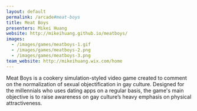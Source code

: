 ```yaml
---
layout: default
permalink: /arcade#meat-boys
title: Meat Boys
presenters: Mikei Huang
website: http://mikeihuang.github.io/meatboys/
images:
  - /images/games/meatboys-1.gif
  - /images/games/meatboys-2.png
  - /images/games/meatboys-3.png
team_website: http://mikeihuang.wix.com/home
---
```

Meat Boys is a cookery simulation-styled video game created to comment on the normalization of sexual objectification in gay culture. Designed for the millennials who uses dating apps on a regular basis, the game's main objective is to raise awareness on gay culture’s heavy emphasis on physical attractiveness.
